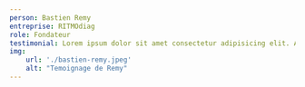 ```yaml
---
person: Bastien Remy
entreprise: RITMOdiag
role: Fondateur
testimonial: Lorem ipsum dolor sit amet consectetur adipisicing elit. Assumenda quam nesciunt recusandae, aut distinctio, architecto sapiente odit perspiciatis ratione rerum eaque suscipit. Facere repudiandae illum maxime dolores aperiam nostrum placeat.
img:
    url: './bastien-remy.jpeg'
    alt: "Temoignage de Remy"
---
```

